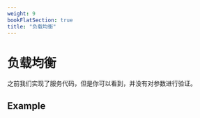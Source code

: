 ```yaml
---
weight: 9
bookFlatSection: true
title: "负载均衡"
---
```


# 负载均衡

之前我们实现了服务代码，但是你可以看到，并没有对参数进行验证。

## Example

